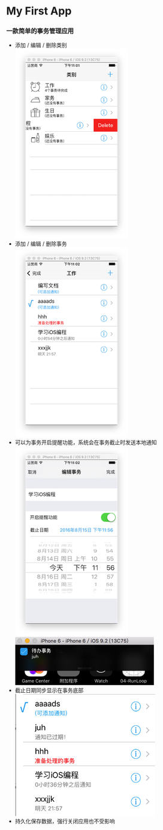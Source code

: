 # My First App
### 一款简单的事务管理应用
- 添加 / 编辑 / 删除类别      
![](Screenshots/Snip20160815_11.png)
- 添加 / 编辑 / 删除事务    
![](Screenshots/Snip20160815_13.png)
- 可以为事务开启提醒功能，系统会在事务截止时发送本地通知    
![](Screenshots/Snip20160815_14.png)
![](Screenshots/Snip20160815_15.png)
- 截止日期同步显示在事务底部   
![](Screenshots/Snip20160815_16.png) 
- 持久化保存数据，强行关闭应用也不受影响    